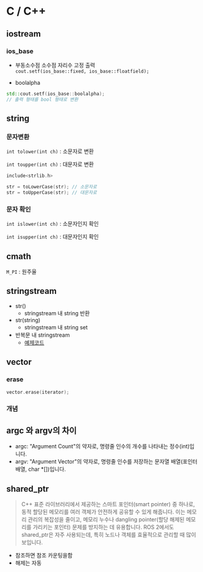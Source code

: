 # C / C++ 

## iostream

### ios_base

- 부동소수점 소수점 자리수 고정 출력   
    `cout.setf(ios_base::fixed, ios_base::floatfield);`

- boolalpha 
``` cpp
std::cout.setf(ios_base::boolalpha);
// 출력 형태를 bool 형태로 변환
```

## string

### 문자변환
`int tolower(int ch)` : 소문자로 변환   

`int toupper(int ch)` : 대문자로 변환

``` cpp
include<strlib.h>

str = toLowerCase(str); // 소문자로
str = toUpperCase(str); // 대문자로
```

### 문자 확인
`int islower(int ch)` : 소문자인지 확인

`int isupper(int ch)` : 대문자인지 확인

## cmath

`M_PI` : 원주율

## stringstream

- str()
  - stringstream 내 string 반환
- str(string)
  - stringstream 내 string set
- 반복문 내 stringstream
  - [예제코드](https://github.com/AndroChung/Study/blob/175c4886172eca40d2eabce6f8162338f430b5b3/C%2C%20C%2B%2B/C%2B%2B/src/stringstream.cpp#L1C1-L29C14)

## vector

### erase
``` cpp
vector.erase(iterator);
```

### 개념

## argc 와 argv의 차이

- argc: "Argument Count"의 약자로, 명령줄 인수의 개수를 나타내는 정수(int)입니다.
- argv: "Argument Vector"의 약자로, 명령줄 인수를 저장하는 문자열 배열(포인터 배열, char *[])입니다.

## shared_ptr
> C++ 표준 라이브러리에서 제공하는 스마트 포인터(smart pointer) 중 하나로, 동적 할당된 메모리를 여러 객체가 안전하게 공유할 수 있게 해줍니다. 이는 메모리 관리의 복잡성을 줄이고, 메모리 누수나 dangling pointer(할당 해제된 메모리를 가리키는 포인터) 문제를 방지하는 데 유용합니다. ROS 2에서도 shared_ptr은 자주 사용되는데, 특히 노드나 객체를 효율적으로 관리할 때 많이 보입니다.
- 참조하면 참조 카운팅을함
- 해제는 자동
